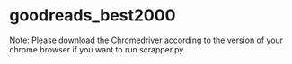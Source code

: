 # goodreads_best2000

Note: Please download the Chromedriver according to the version of your chrome browser if you want to run scrapper.py
